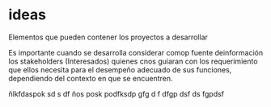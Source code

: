 # ideas
Elementos que pueden contener los proyectos a desarrollar

Es importante cuando se desarrolla considerar comop fuente deinformación los stakeholders (Interesados) quienes cnos guiaran con los requerimiento que ellos necesita para el desempeño adecuado de sus funciones, dependiendo del contexto en que se encuentren.

ñlkfdaspok  sd s df ños 
posk podfksdp gfg d f
 dfgp dsf
 ds fgpdsf
